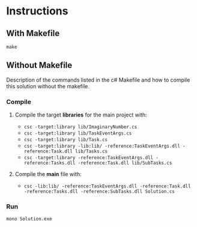 # Instructions

## With Makefile

`make`

## Without Makefile

Description of the commands listed in the c# Makefile and how to compile this solution without the makefile.

### Compile

1. Compile the target **libraries** for the main project with:
   - `csc -target:library lib/ImaginaryNumber.cs`
   - `csc -target:library lib/TaskEventArgs.cs`
   - `csc -target:library lib/Task.cs`
   - `csc -target:library -lib:lib/ -reference:TaskEventArgs.dll -reference:Task.dll lib/Tasks.cs`
   - `csc -target:library -reference:TaskEventArgs.dll -reference:Tasks.dll -reference:Task.dll lib/SubTasks.cs`

2. Compile the **main** file with:
   - `csc -lib:lib/ -reference:TaskEventArgs.dll -reference:Task.dll -reference:Tasks.dll -reference:SubTasks.dll Solution.cs`

### Run

`mono Solution.exe`